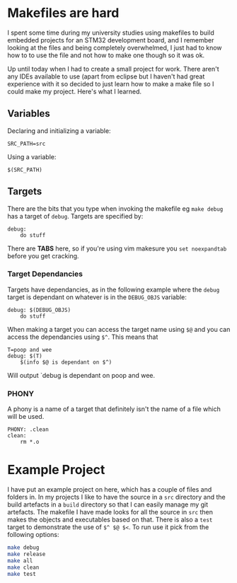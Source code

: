# Makefiles are hard

I spent some time during my university studies using makefiles to build embedded projects for an STM32 development board, and I remember looking at the files and being completely overwhelmed, I just had to know how to to use the file and not how to make one though so it was ok.

Up until today when I had to create a small project for work. There aren't any IDEs available to use (apart from eclipse but I haven't had great experience with it so decided to just learn how to make a make file so I could make my project. Here's what I learned.

## Variables

Declaring and initializing a variable:
```make
SRC_PATH=src
``` 

Using a variable:
```make 
$(SRC_PATH)
```

## Targets

There are the bits that you type when invoking the makefile eg `make debug` has a target of `debug`. Targets are specified by:
```make
debug:
    do stuff
```
There are __TABS__ here, so if you're using vim makesure you `set noexpandtab` before you get cracking.

### Target Dependancies

Targets have dependancies, as in the following example where the `debug` target is dependant on whatever is in the `DEBUG_OBJS` variable:

```make
debug: $(DEBUG_OBJS)
    do stuff
``` 

When making a target you can access the target name using `$@` and you can access the dependancies using `$^`. This means that 

```make
T=poop and wee
debug: $(T)
    $(info $@ is dependant on $^)
``` 

Will output `debug is dependant on poop and wee.

### PHONY

A phony is a name of a target that definitely isn't the name of a file which will be used.

```make
PHONY: .clean
clean:
    rm *.o
```

# Example Project

I have put an example project on here, which has a couple of files and folders in. In my projects I like to have the source in a `src` directory and the build artefacts in a `build` directory so that I can easily manage my git artefacts. The makefile I have made looks for all the source in `src` then makes the objects and executables based on that. There is also a `test` target to demonstrate the use of `$^ $@ $<`. To run use it pick from the following options:

```bash 
make debug
make release
make all
make clean
make test
```
